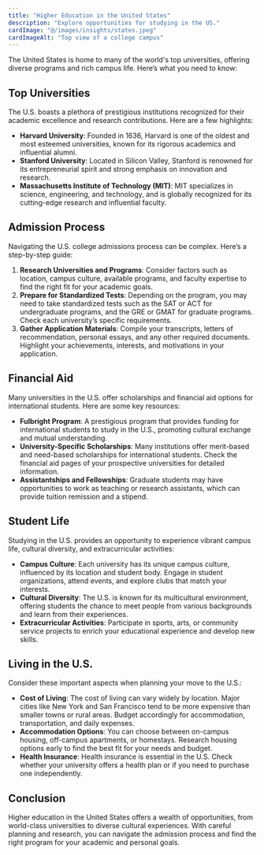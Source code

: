 ```yaml
---
title: "Higher Education in the United States"
description: "Explore opportunities for studying in the US."
cardImage: "@/images/insights/states.jpeg"
cardImageAlt: "Top view of a college campus"
---
```


The United States is home to many of the world's top universities, offering diverse programs and rich campus life. Here’s what you need to know:

## Top Universities
The U.S. boasts a plethora of prestigious institutions recognized for their academic excellence and research contributions. Here are a few highlights:

- **Harvard University**: Founded in 1636, Harvard is one of the oldest and most esteemed universities, known for its rigorous academics and influential alumni.
- **Stanford University**: Located in Silicon Valley, Stanford is renowned for its entrepreneurial spirit and strong emphasis on innovation and research.
- **Massachusetts Institute of Technology (MIT)**: MIT specializes in science, engineering, and technology, and is globally recognized for its cutting-edge research and influential faculty.

## Admission Process
Navigating the U.S. college admissions process can be complex. Here’s a step-by-step guide:

1. **Research Universities and Programs**: Consider factors such as location, campus culture, available programs, and faculty expertise to find the right fit for your academic goals.
2. **Prepare for Standardized Tests**: Depending on the program, you may need to take standardized tests such as the SAT or ACT for undergraduate programs, and the GRE or GMAT for graduate programs. Check each university’s specific requirements.
3. **Gather Application Materials**: Compile your transcripts, letters of recommendation, personal essays, and any other required documents. Highlight your achievements, interests, and motivations in your application.

## Financial Aid
Many universities in the U.S. offer scholarships and financial aid options for international students. Here are some key resources:

- **Fulbright Program**: A prestigious program that provides funding for international students to study in the U.S., promoting cultural exchange and mutual understanding.
- **University-Specific Scholarships**: Many institutions offer merit-based and need-based scholarships for international students. Check the financial aid pages of your prospective universities for detailed information.
- **Assistantships and Fellowships**: Graduate students may have opportunities to work as teaching or research assistants, which can provide tuition remission and a stipend.

## Student Life
Studying in the U.S. provides an opportunity to experience vibrant campus life, cultural diversity, and extracurricular activities:

- **Campus Culture**: Each university has its unique campus culture, influenced by its location and student body. Engage in student organizations, attend events, and explore clubs that match your interests.
- **Cultural Diversity**: The U.S. is known for its multicultural environment, offering students the chance to meet people from various backgrounds and learn from their experiences.
- **Extracurricular Activities**: Participate in sports, arts, or community service projects to enrich your educational experience and develop new skills.

## Living in the U.S.
Consider these important aspects when planning your move to the U.S.:

- **Cost of Living**: The cost of living can vary widely by location. Major cities like New York and San Francisco tend to be more expensive than smaller towns or rural areas. Budget accordingly for accommodation, transportation, and daily expenses.
- **Accommodation Options**: You can choose between on-campus housing, off-campus apartments, or homestays. Research housing options early to find the best fit for your needs and budget.
- **Health Insurance**: Health insurance is essential in the U.S. Check whether your university offers a health plan or if you need to purchase one independently.

## Conclusion
Higher education in the United States offers a wealth of opportunities, from world-class universities to diverse cultural experiences. With careful planning and research, you can navigate the admission process and find the right program for your academic and personal goals. 

